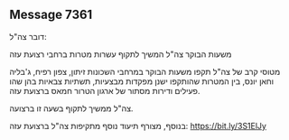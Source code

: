 ## Message 7361

דובר צה"ל:

משעות הבוקר צה"ל המשיך לתקוף עשרות מטרות ברחבי רצועת עזה

מטוסי קרב של צה"ל תקפו משעות הבוקר במרחבי השכונות זיתון, צפון רפיח, ג'בליה וחאן יונס, בין המטרות שהותקפו ישנן מפקדות מבצעיות, תשתיות צבאיות בהן שהו פעילים ודירות מסתור של ארגון הטרור חמאס ברצועת עזה. 

צה"ל ממשיך לתקוף בשעה זו ברצועה.

בנוסף, מצורף תיעוד נוסף מתקיפות צה"ל ברצועת עזה: https://bit.ly/3S1ElJy

